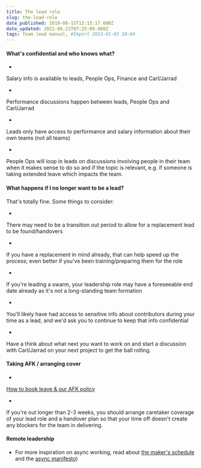 ```yaml
---
title: The lead role
slug: the-lead-role
date_published: 2019-08-15T13:15:17.000Z
date_updated: 2021-06-21T07:25:09.000Z
tags: Team lead manual, #Import 2023-01-03 20:04
---
```


#### What's confidential and who knows what?

- 
Salary info is available to leads, People Ops, Finance and Carl/Jarrad

- 
Performance discussions happen between leads, People Ops and Carl/Jarrad

- 
Leads only have access to performance and salary information about their own teams (not all teams)

- 
People Ops will loop in leads on discussions involving people in their team when it makes sense to do so and if the topic is relevant, e.g. if someone is taking extended leave which impacts the team.

#### What happens if I no longer want to be a lead?

That's totally fine. Some things to consider:

- 
There may need to be a transition out period to allow for a replacement lead to be found/handovers

- 
If you have a replacement in mind already, that can help speed up the process; even better if you've been training/preparing them for the role

- 
If you're leading a swarm, your leadership role may have a foreseeable end date already as it's not a long-standing team formation

- 
You'll likely have had access to sensitive info about contributors during your time as a lead, and we'd ask you to continue to keep that info confidential

- 
Have a think about what next you want to work on and start a discussion with Carl/Jarrad on your next project to get the ball rolling.

#### Taking AFK / arranging cover

- 
[How to book leave & our AFK policy](__GHOST_URL__/time-off/)

- 
If you're out longer than 2-3 weeks, you should arrange caretaker coverage of your lead role and a handover plan so that your time off doesn't create any blockers for the team in delivering.

#### Remote leadership

- For more inspiration on async working, read about [the maker's schedule](http://www.paulgraham.com/makersschedule.html) and the [async manifesto](http://asyncmanifesto.org/))
